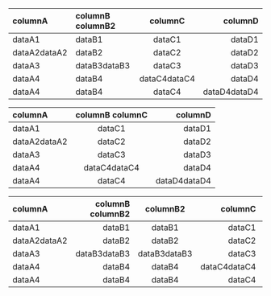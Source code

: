 ﻿
|columnA|columnB columnB2|columnC|columnD|
|:-------------------------|:-------------------------------|:----------------------:|-----------------------:|
|dataA1|dataB1|dataC1|dataD1|
|dataA2dataA2|dataB2|dataC2|dataD2|
|dataA3|dataB3dataB3|dataC3|dataD3|
|dataA4|dataB4|dataC4dataC4|dataD4|
|dataA4|dataB4|dataC4|dataD4dataD4|

|columnA|columnB columnC|columnD|
|:--|:-:|--:|
|dataA1|dataC1|dataD1|
|dataA2dataA2|dataC2|dataD2|
|dataA3|dataC3|dataD3|
|dataA4|dataC4dataC4|dataD4|
|dataA4|dataC4|dataD4dataD4|

|columnA|columnB columnB2|columnB2|columnC|columnD|
|            :--       |    --:    |    :-:    |    --:    |       :--       |
|dataA1|dataB1|dataB1|dataC1|dataD1|
|dataA2dataA2|dataB2|dataB2|dataC2|dataD2|
|dataA3|dataB3dataB3|dataB3dataB3|dataC3|dataD3|
|dataA4|dataB4|dataB4|dataC4dataC4|dataD4|
|dataA4|dataB4|dataB4|dataC4|dataD4dataD4|
